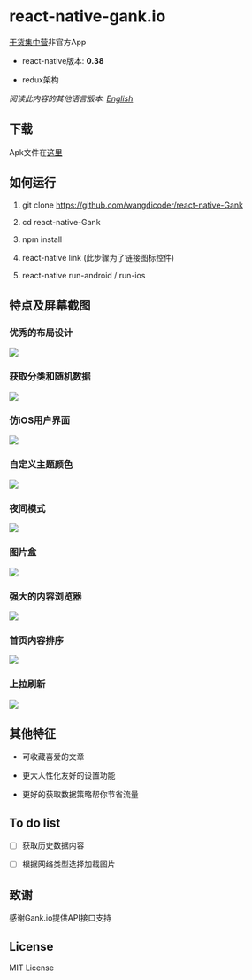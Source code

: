 # react-native-gank.io

[干货集中营](http://gank.io)非官方App

- react-native版本: **0.38**

- redux架构

*阅读此内容的其他语言版本: [English](https://github.com/wangdicoder/react-native-Gank/blob/master/README.md)*

## 下载

Apk文件在[这里](https://github.com/wangdicoder/react-native-Gank/blob/master/android/app/app-release.apk)

## 如何运行

1. git clone https://github.com/wangdicoder/react-native-Gank

2. cd react-native-Gank

3. npm install

4. react-native link (此步骤为了链接图标控件)

5. react-native run-android / run-ios

## 特点及屏幕截图

### 优秀的布局设计

![](https://github.com/wangdicoder/Gank.io/raw/master/screenshot/hometab.png)


### 获取分类和随机数据

![](https://github.com/wangdicoder/Gank.io/raw/master/screenshot/discoverytab.png)


### 仿iOS用户界面

![](https://github.com/wangdicoder/Gank.io/raw/master/screenshot/moretab.png)


### 自定义主题颜色

![](https://github.com/wangdicoder/Gank.io/raw/master/screenshot/theme.gif)


### 夜间模式

![](https://github.com/wangdicoder/Gank.io/raw/master/screenshot/nightmode.gif)


### 图片盒

![](https://github.com/wangdicoder/Gank.io/raw/master/screenshot/girls.gif)


### 强大的内容浏览器

![](https://github.com/wangdicoder/Gank.io/raw/master/screenshot/webview.gif)


### 首页内容排序

![](https://github.com/wangdicoder/Gank.io/raw/master/screenshot/order.gif)


### 上拉刷新

![](https://github.com/wangdicoder/Gank.io/raw/master/screenshot/listviewRefresh.gif)


## 其他特征

- 可收藏喜爱的文章

- 更大人性化友好的设置功能

- 更好的获取数据策略帮你节省流量

## To do list

- [ ] 获取历史数据内容

- [ ] 根据网络类型选择加载图片

## 致谢

感谢Gank.io提供API接口支持

## License

MIT License